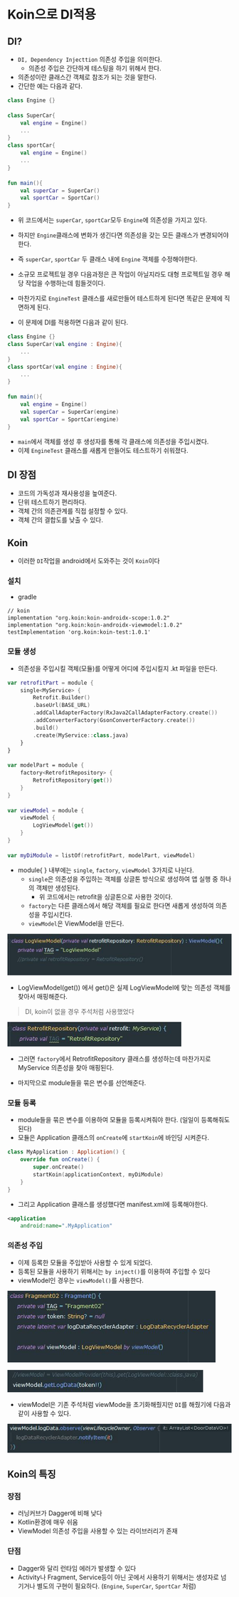 # Koin으로 DI적용

## DI?

- `DI, Dependency Injecttion` 의존성 주입을 의미한다.
  - 의존성 주입은 간단하게 테스팅을 하기 위해서 한다.
- 의존성이란 클래스간 객체로 참조가 되는 것을 말한다.
- 간단한 예는 다음과 같다.

```kotlin
class Engine {}

class SuperCar{
    val engine = Engine() 
    ...
}
class sportCar{
    val engine = Engine() 
    ...
}

fun main(){
    val superCar = SuperCar()
    val sportCar = SportCar()
}
```

- 위 코드에서는 `superCar`, `sportCar`모두 `Engine`에 의존성을 가지고 있다.
- 하지만 `Engine`클래스에 변화가 생긴다면 의존성을 갖는 모든 클래스가 변경되어야 한다.
- 즉 `superCar`, `sportCar` 두 클래스 내에 `Engine` 객체를 수정해야한다.

- 소규모 프로젝트일 경우 다음과정은 큰 작업이 아닐지라도 대형 프로젝트일 경우 해당 작업을 수행하는데 힘들것이다.
- 마찬가지로 `EngineTest` 클래스를 새로만들어 테스트하게 된다면 똑같은 문제에 직면하게 된다.
- 이 문제에 DI를 적용하면 다음과 같이 된다.

```kotlin
class Engine {}
class SuperCar(val engine : Engine){
    ...
}
class sportCar(val engine : Engine){
    ...
}

fun main(){
    val engine = Engine()
    val superCar = SuperCar(engine)
    val sportCar = SportCar(engine)
}
```

- `main`에서 객체를 생성 후 생성자를 통해 각 클래스에 의존성을 주입시켰다.
- 이제 `EngineTest` 클래스를 새롭게 만들어도 테스트하기 쉬워졌다.

## DI 장점

- 코드의 가독성과 재사용성을 높여준다.
- 단위 테스트하기 편리하다.
- 객체 간의 의존관계를 직접 설정할 수 있다.
- 객체 간의 결합도를 낮출 수 있다.

## Koin

- 이러한 `DI`작업을 android에서 도와주는 것이 `Koin`이다

### 설치

- gradle

```
// koin
implementation "org.koin:koin-androidx-scope:1.0.2"
implementation "org.koin:koin-androidx-viewmodel:1.0.2"
testImplementation 'org.koin:koin-test:1.0.1'
```

### 모듈 생성

- 의존성을 주입시킬 객체(모듈)를 어떻게 어디에 주입시킬지 .kt 파일을 만든다.

```kotlin
var retrofitPart = module {
    single<MyService> {
		Retrofit.Builder()
		.baseUrl(BASE_URL)
		.addCallAdapterFactory(RxJava2CallAdapterFactory.create())
		.addConverterFactory(GsonConverterFactory.create())
		.build()
		.create(MyService::class.java)
    }
}

var modelPart = module {
    factory<RetrofitRepository> {
        RetrofitRepository(get())
    }
}

var viewModel = module {
    viewModel {
        LogViewModel(get())
    }
}

var myDiModule = listOf(retrofitPart, modelPart, viewModel)
```

- module{ } 내부에는 `single`, `factory`, `viewModel` 3가지로 나뉜다.
  - `single`은 의존성을 주입하는 객체를 싱글톤 방식으로 생성하여 앱 실행 중 하나의 객체만 생성된다.
    - 위 코드에서는 retrofit을 싱글톤으로 사용한 것이다.
  - `factory`는 다른 클래스에서 해당 객체를 필요로 한다면 새롭게 생성하여 의존성을 주입시킨다.
  - `viewModel`은 ViewModel을 만든다.

![1](image/koin/1.JPG)

  - LogViewModel(get()) 에서 get()은 실제 LogViewModel에 맞는 의존성 객체를 찾아서 매핑해준다.

> DI, koin이 없을 경우 주석처럼 사용했었다

![2](image/koin/2.JPG)

- 그러면 `factory`에서 RetrofitRepository 클래스를 생성하는데 마찬가지로 MyService 의존성을 찾아 매핑된다.

- 마지막으로 module들을 묶은 변수를 선언해준다.

### 모듈 등록

- module들을 묶은 변수를 이용하여 모듈을 등록시켜줘야 한다. (일일이 등록해줘도 된다)
- 모듈은 Application 클래스의 `onCreate`에 `startKoin`에 바인딩 시켜준다.

```kotlin
class MyApplication : Application() {
    override fun onCreate() {
        super.onCreate()
        startKoin(applicationContext, myDiModule)
    }
}
```

- 그리고 Application 클래스를 생성했다면 manifest.xml에 등록해야한다.

```xml
<application
	android:name=".MyApplication"
```

### 의존성 주입

- 이제 등록한 모듈을 주입받아 사용할 수 있게 되었다.
- 등록된 모듈을 사용하기 위해서는 `by inject()`를 이용하여 주입할 수 있다
- viewModel인 경우는 `viewModel()`를 사용한다.

![3](image/koin/3.JPG)

![4](image/koin/4.JPG)

- viewModel은 기존 주석처럼 viewMode을 초기화해줬지만 `DI`를 해줬기에 다음과 같이 사용할 수 있다.

![5](image/koin/5.JPG)

## Koin의 특징

### 장점

- 러닝커브가 Dagger에 비해 낮다
- Kotlin환경에 매우 쉬움
- ViewModel 의존성 주입을 사용할 수 있는 라이브러리가 존재

### 단점

- Dagger와 달리 런타임 에러가 발생할 수 있다
- Activity나 Fragment, Service등이 아닌 곳에서 사용하기 위해서는 생성자로 넘기거나 별도의 구현이 필요하다. (`Engine`, `SuperCar`, `SportCar` 처럼)